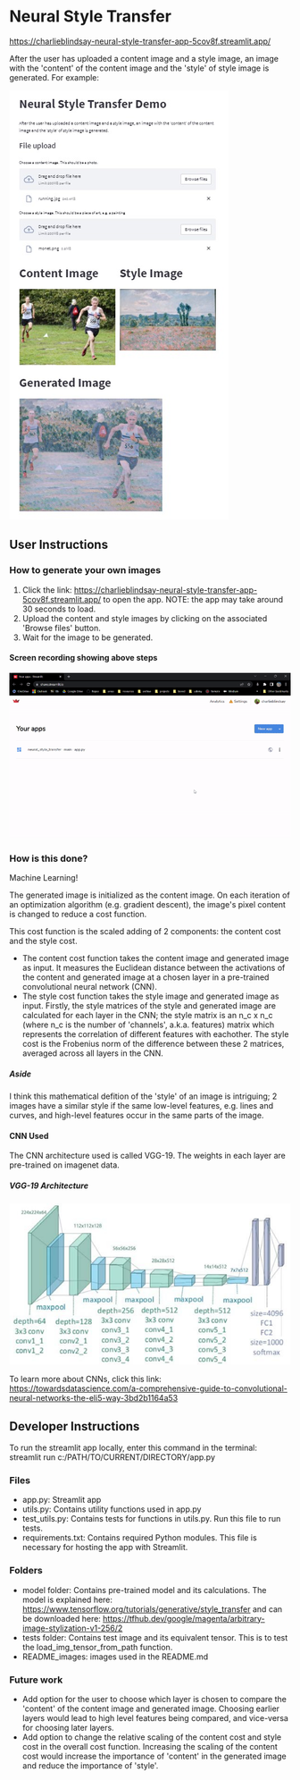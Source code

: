 ﻿# Neural Style Transfer

https://charlieblindsay-neural-style-transfer-app-5cov8f.streamlit.app/

After the user has uploaded a content image and a style image, an image with the 'content' of the content image and the 'style' of style image is generated. For example:

![alt text](README_images/nst_app.jpg)

## User Instructions
### How to generate your own images
1. Click the link: https://charlieblindsay-neural-style-transfer-app-5cov8f.streamlit.app/ to open the app. NOTE: the app may take around 30 seconds to load.
2. Upload the content and style images by clicking on the associated 'Browse files' button.
3. Wait for the image to be generated.

#### Screen recording showing above steps
![](https://github.com/charlieblindsay/neural_style_transfer/blob/main/README_images/screen%20recording.gif)

### How is this done?
Machine Learning!

The generated image is initialized as the content image. On each iteration of an optimization algorithm (e.g. gradient descent), the image's pixel content is changed to reduce a cost function.

This cost function is the scaled adding of 2 components: the content cost and the style cost.
- The content cost function takes the content image and generated image as input. It measures the Euclidean distance between the activations of the content and generated image at a chosen layer in a pre-trained convolutional neural network (CNN). 
- The style cost function takes the style image and generated image as input. Firstly, the style matrices of the style and generated image are calculated for each layer in the CNN; the style matrix is an n_c x n_c (where n_c is the number of 'channels', a.k.a. features) matrix which represents the correlation of different features with eachother. The style cost is the Frobenius norm of the difference between these 2 matrices, averaged across all layers in the CNN.

##### Aside
I think this mathematical defition of the 'style' of an image is intriguing; 2 images have a similar style if the same low-level features, e.g. lines and curves, and high-level features occur in the same parts of the image.

#### CNN Used
The CNN architecture used is called VGG-19. The weights in each layer are pre-trained on imagenet data.

##### VGG-19 Architecture
![alt text](README_images/VGG-19.png)

To learn more about CNNs, click this link: https://towardsdatascience.com/a-comprehensive-guide-to-convolutional-neural-networks-the-eli5-way-3bd2b1164a53

## Developer Instructions
To run the streamlit app locally, enter this command in the terminal: streamlit run c:/PATH/TO/CURRENT/DIRECTORY/app.py

### Files
- app.py: Streamlit app
- utils.py: Contains utility functions used in app.py
- test_utils.py: Contains tests for functions in utils.py. Run this file to run tests.
- requirements.txt: Contains required Python modules. This file is necessary for hosting the app with Streamlit.

### Folders
- model folder: Contains pre-trained model and its calculations. The model is explained here: https://www.tensorflow.org/tutorials/generative/style_transfer and can be downloaded here: https://tfhub.dev/google/magenta/arbitrary-image-stylization-v1-256/2
- tests folder: Contains test image and its equivalent tensor. This is to test the load_img_tensor_from_path function.
- README_images: images used in the README.md

### Future work
- Add option for the user to choose which layer is chosen to compare the 'content' of the content image and generated image. Choosing earlier layers would lead to high level features being compared, and vice-versa for choosing later layers.
- Add option to change the relative scaling of the content cost and style cost in the overall cost function. Increasing the scaling of the content cost would increase the importance of 'content' in the generated image and reduce the importance of 'style'.